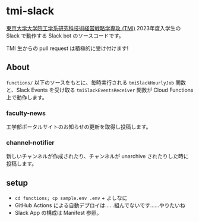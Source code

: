 # tmi-slack

[東京大学大学院工学系研究科技術経営戦略学専攻 (TMI)](https://tmi.t.u-tokyo.ac.jp/) 2023年度入学生の Slack で動作する Slack bot のソースコードです。

TMI 生からの pull request は積極的に受け付けます!

## About

`functions/` 以下のソースをもとに、毎時実行される `tmiSlackHourlyJob` 関数と、Slack Events を受け取る `tmiSlackEventsReceiver` 関数が Cloud Functions 上で動作します。

### faculty-news

工学部ポータルサイトのお知らせの更新を取得し投稿します。

### channel-notifier

新しいチャンネルが作成されたり、チャンネルが unarchive されたりした時に投稿します。

## setup

* `cd functions; cp sample.env .env` + よしなに
* GitHub Actions による自動デプロイは……組んでないです……やりたいね
* Slack App の構成は Manifest 参照。
